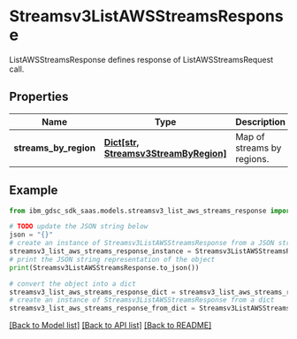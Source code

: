 # Streamsv3ListAWSStreamsResponse

ListAWSStreamsResponse defines response of ListAWSStreamsRequest call.

## Properties

Name | Type | Description | Notes
------------ | ------------- | ------------- | -------------
**streams_by_region** | [**Dict[str, Streamsv3StreamByRegion]**](Streamsv3StreamByRegion.md) | Map of streams by regions. | [optional] 

## Example

```python
from ibm_gdsc_sdk_saas.models.streamsv3_list_aws_streams_response import Streamsv3ListAWSStreamsResponse

# TODO update the JSON string below
json = "{}"
# create an instance of Streamsv3ListAWSStreamsResponse from a JSON string
streamsv3_list_aws_streams_response_instance = Streamsv3ListAWSStreamsResponse.from_json(json)
# print the JSON string representation of the object
print(Streamsv3ListAWSStreamsResponse.to_json())

# convert the object into a dict
streamsv3_list_aws_streams_response_dict = streamsv3_list_aws_streams_response_instance.to_dict()
# create an instance of Streamsv3ListAWSStreamsResponse from a dict
streamsv3_list_aws_streams_response_from_dict = Streamsv3ListAWSStreamsResponse.from_dict(streamsv3_list_aws_streams_response_dict)
```
[[Back to Model list]](../README.md#documentation-for-models) [[Back to API list]](../README.md#documentation-for-api-endpoints) [[Back to README]](../README.md)


